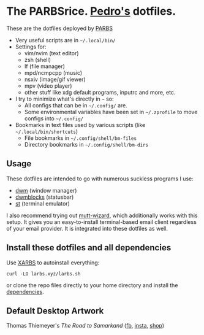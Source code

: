 # The PARBSrice. [Pedro's](https://www.github.com/xtcedro) dotfiles.

These are the dotfiles deployed by [PARBS](https://www.github.com/xtcedro/PARBS)

- Very useful scripts are in `~/.local/bin/`
- Settings for:
	- vim/nvim (text editor)
	- zsh (shell)
	- lf (file manager)
	- mpd/ncmpcpp (music)
	- nsxiv (image/gif viewer)
	- mpv (video player)
	- other stuff like xdg default programs, inputrc and more, etc.
- I try to minimize what's directly in `~` so:
	- All configs that can be in `~/.config/` are.
	- Some environmental variables have been set in `~/.zprofile` to move configs into `~/.config/`
- Bookmarks in text files used by various scripts (like `~/.local/bin/shortcuts`)
	- File bookmarks in `~/.config/shell/bm-files`
	- Directory bookmarks in `~/.config/shell/bm-dirs`

## Usage

These dotfiles are intended to go with numerous suckless programs I use:

- [dwm](https://www.github.com/xtcedro/dwm) (window manager)
- [dwmblocks](https://www.github.com/xtcedro/dwmblocks) (statusbar)
- [st](https://www.github.com/xtcedro/st) (terminal emulator)

I also recommend trying out
[mutt-wizard](https://github.com/lukesmithxyz/mutt-wizard), which additionally
works with this setup. It gives you an easy-to-install terminal-based email
client regardless of your email provider. It is integrated into these dotfiles
as well.

## Install these dotfiles and all dependencies

Use [XARBS](https://www.github.com/xtcedro/XARBS) to autoinstall everything:

```
curl -LO larbs.xyz/larbs.sh
```

or clone the repo files directly to your home directory and install the
[dependencies](https://github.com/xtcedro/PARBS/blob/master/static/progs.csv).

## Default Desktop Artwork

Thomas Thiemeyer's *The Road to Samarkand* ([fb](https://www.facebook.com/t.thiemeyer/), [insta](https://www.instagram.com/tthiemeyer/), [shop](https://www.redbubble.com/de/people/TThiemeyer/shop))
